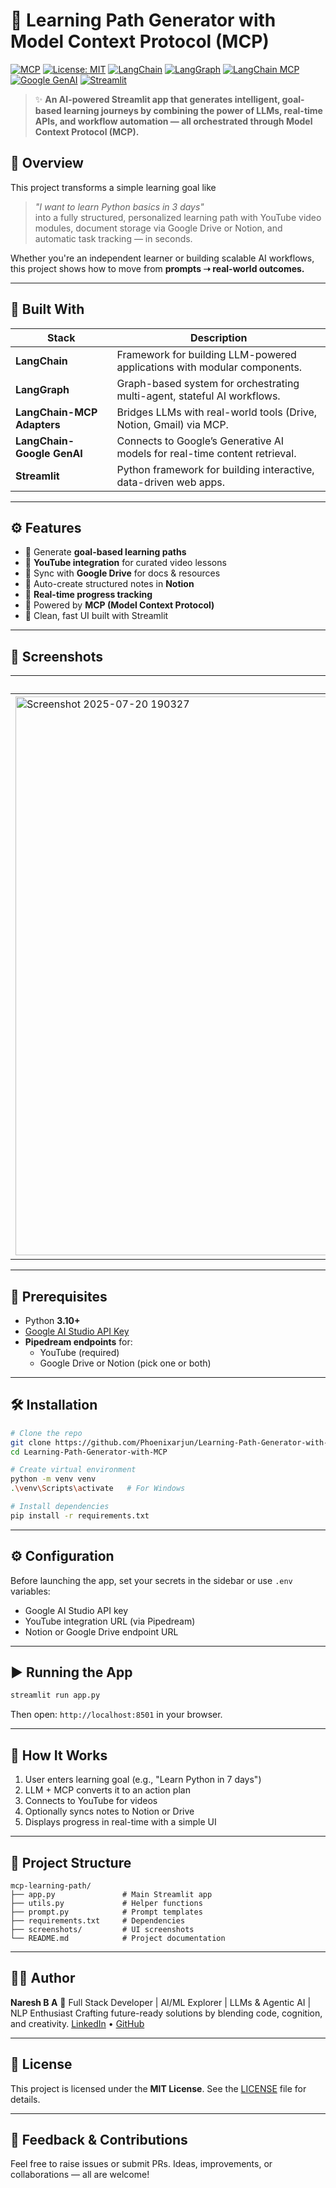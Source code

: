 # 🚀 Learning Path Generator with Model Context Protocol (MCP)

[![MCP](https://img.shields.io/badge/MCP%20Enabled-Yes-blueviolet)]()
[![License: MIT](https://img.shields.io/badge/License-MIT-lightgrey.svg)](https://opensource.org/licenses/MIT)
[![LangChain](https://img.shields.io/badge/LangChain-💡%20LLM%20Orchestration-blue)](https://github.com/langchain-ai/langchain)
[![LangGraph](https://img.shields.io/badge/LangGraph-⚙️%20Multi-Agent%20Workflows-purple)](https://github.com/langchain-ai/langgraph)
[![LangChain MCP](https://img.shields.io/badge/LangChain--MCP-🔗%20Real%20World%20Actions-brightgreen)](https://github.com/langchain-ai/langchain-mcp)
[![Google GenAI](https://img.shields.io/badge/LangChain--Google%20GenAI-🌐%20Search%20Enabled-lightblue)](https://github.com/langchain-ai/langchain-google-genai)
[![Streamlit](https://img.shields.io/badge/Streamlit-🖥️%20Frontend-orange)](https://streamlit.io)

> ✨ **An AI-powered Streamlit app that generates intelligent, goal-based learning journeys by combining the power of LLMs, real-time APIs, and workflow automation — all orchestrated through Model Context Protocol (MCP).**

## 📌 Overview

This project transforms a simple learning goal like  
> _"I want to learn Python basics in 3 days"_  
into a fully structured, personalized learning path with YouTube video modules, document storage via Google Drive or Notion, and automatic task tracking — in seconds.

Whether you're an independent learner or building scalable AI workflows, this project shows how to move from **prompts ➝ real-world outcomes.**

---

## 🧠 Built With

| Stack                        | Description                                                                 |
|-----------------------------|-----------------------------------------------------------------------------|
| **LangChain**               | Framework for building LLM-powered applications with modular components.   |
| **LangGraph**               | Graph-based system for orchestrating multi-agent, stateful AI workflows.   |
| **LangChain-MCP Adapters**  | Bridges LLMs with real-world tools (Drive, Notion, Gmail) via MCP.         |
| **LangChain-Google GenAI**  | Connects to Google’s Generative AI models for real-time content retrieval. |
| **Streamlit**               | Python framework for building interactive, data-driven web apps.           |


---

## ⚙️ Features

- 🎯 Generate **goal-based learning paths**
- 🎥 **YouTube integration** for curated video lessons
- 📁 Sync with **Google Drive** for docs & resources
- 📝 Auto-create structured notes in **Notion**
- 🔁 **Real-time progress tracking**
- 🧠 Powered by **MCP (Model Context Protocol)**
- 🎨 Clean, fast UI built with Streamlit

---

## 📸 Screenshots

| Home Page | Learning Path |
|----------|----------------|
| <img width="1919" height="894" alt="Screenshot 2025-07-20 190327" src="https://github.com/user-attachments/assets/f81a8303-d214-4e4b-a461-83777fc7be1d" /> | <img width="1917" height="898" alt="Screenshot 2025-07-20 190344" src="https://github.com/user-attachments/assets/3629ede1-8e42-44d2-a272-1b22d878ffcc" />

---

## 🔑 Prerequisites

- Python **3.10+**
- [Google AI Studio API Key](https://makersuite.google.com/app)
- **Pipedream endpoints** for:
  - YouTube (required)
  - Google Drive or Notion (pick one or both)

---

## 🛠 Installation

```bash
# Clone the repo
git clone https://github.com/Phoenixarjun/Learning-Path-Generator-with-MCP
cd Learning-Path-Generator-with-MCP

# Create virtual environment
python -m venv venv
.\venv\Scripts\activate   # For Windows

# Install dependencies
pip install -r requirements.txt
````

---

## ⚙️ Configuration

Before launching the app, set your secrets in the sidebar or use `.env` variables:

* Google AI Studio API key
* YouTube integration URL (via Pipedream)
* Notion or Google Drive endpoint URL

---

## ▶️ Running the App

```bash
streamlit run app.py
```

Then open: `http://localhost:8501` in your browser.

---

## 🧠 How It Works

1. User enters learning goal (e.g., "Learn Python in 7 days")
2. LLM + MCP converts it to an action plan
3. Connects to YouTube for videos
4. Optionally syncs notes to Notion or Drive
5. Displays progress in real-time with a simple UI

---

## 📁 Project Structure

```
mcp-learning-path/
├── app.py               # Main Streamlit app
├── utils.py             # Helper functions
├── prompt.py            # Prompt templates
├── requirements.txt     # Dependencies
├── screenshots/         # UI screenshots
└── README.md            # Project documentation
```

---

## 👨‍💻 Author

**Naresh B A**
🚀 Full Stack Developer | AI/ML Explorer | LLMs & Agentic AI | NLP Enthusiast
Crafting future-ready solutions by blending code, cognition, and creativity.
[LinkedIn](https://www.linkedin.com/in/nareshba) • [GitHub](https://github.com/nareshbabu8)

---

## 📄 License

This project is licensed under the **MIT License**. See the [LICENSE](LICENSE) file for details.

---

## 💬 Feedback & Contributions

Feel free to raise issues or submit PRs. Ideas, improvements, or collaborations — all are welcome!
